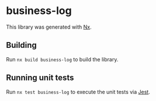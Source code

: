 # business-log

This library was generated with [Nx](https://nx.dev).

## Building

Run `nx build business-log` to build the library.

## Running unit tests

Run `nx test business-log` to execute the unit tests via [Jest](https://jestjs.io).
